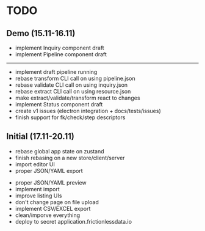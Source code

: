 # TODO

## Demo (15.11-16.11)

+ implement Inquiry component draft
+ implement Pipeline component draft
---
+ implement draft pipeline running
+ rebase transform CLI call on using pipeline.json
+ rebase validate CLI call on using inquiry.json
+ rebase extract CLI call on using resource.json
+ make extract/validate/transform react to changes
+ implement Status component draft
+ create v1 issues (electron integration + docs/tests/issues)
+ finish support for fk/check/step descriptors

## Initial (17.11-20.11)

+ rebase global app state on zustand
+ finish rebasing on a new store/client/server
+ import editor UI
+ proper JSON/YAML export
- proper JSON/YAML preview
- implement import
- improve listing UIs
- don't change page on file upload
- implement CSV/EXCEL export
- clean/imporve everything
- deploy to secret application.frictionlessdata.io
